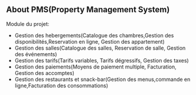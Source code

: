 ## About PMS(Property Management System)

Module du projet:

- Gestion des hebergements(Catalogue des chambres,Gestion des disponibilités,Reservation en ligne, Gestion des appartement)
- Gestion des salles(Catalogue des salles, Reservation de salle, Gestion des événements)
- Gestion des tarifs(Tarifs variables, Tarifs dégressifs, Gestion des taxes)
- Gestion des paiements(Moyens de paiement multiple, Facturation, Gestion des accomptes)
- Gestion des restaurants et snack-bar(Gestion des menus,commande en ligne,Facturation des consommations)
